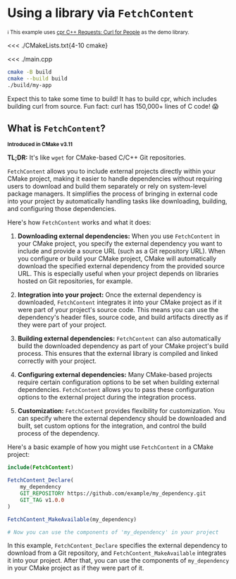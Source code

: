# Using a library via `FetchContent`

<sup>ℹ This example uses [cpr C++ Requests: Curl for People](https://docs.libcpr.org/) as the demo library.</sup>

<<< ./CMakeLists.txt{4-10 cmake}

<<< ./main.cpp

```sh
cmake -B build
cmake --build build
./build/my-app
```

Expect this to take some time to build! It has to build cpr, which includes
building curl from source. Fun fact: curl has 150,000+ lines of C code! 😱

## What is `FetchContent`?

<sup>**Introduced in CMake v3.11**</sup>

**TL;DR:** It's like `wget` for CMake-based C/C++ Git repositories.

`FetchContent` allows you to include external projects directly within your
CMake project, making it easier to handle dependencies without requiring users
to download and build them separately or rely on system-level package managers.
It simplifies the process of bringing in external code into your project by
automatically handling tasks like downloading, building, and configuring those
dependencies.

Here's how `FetchContent` works and what it does:

1. **Downloading external dependencies:** When you use `FetchContent` in your
   CMake project, you specify the external dependency you want to include and
   provide a source URL (such as a Git repository URL). When you configure or
   build your CMake project, CMake will automatically download the specified
   external dependency from the provided source URL. This is especially useful
   when your project depends on libraries hosted on Git repositories, for
   example.

2. **Integration into your project:** Once the external dependency is
   downloaded, `FetchContent` integrates it into your CMake project as if it
   were part of your project's source code. This means you can use the
   dependency's header files, source code, and build artifacts directly as if
   they were part of your project.

3. **Building external dependencies:** `FetchContent` can also automatically
   build the downloaded dependency as part of your CMake project's build
   process. This ensures that the external library is compiled and linked
   correctly with your project.

4. **Configuring external dependencies:** Many CMake-based projects require
   certain configuration options to be set when building external dependencies.
   `FetchContent` allows you to pass these configuration options to the external
   project during the integration process.

5. **Customization:** `FetchContent` provides flexibility for customization. You
   can specify where the external dependency should be downloaded and built, set
   custom options for the integration, and control the build process of the
   dependency.

Here's a basic example of how you might use `FetchContent` in a CMake project:

```cmake
include(FetchContent)

FetchContent_Declare(
    my_dependency
    GIT_REPOSITORY https://github.com/example/my_dependency.git
    GIT_TAG v1.0.0
)

FetchContent_MakeAvailable(my_dependency)

# Now you can use the components of 'my_dependency' in your project
```

In this example, `FetchContent_Declare` specifies the external dependency to
download from a Git repository, and `FetchContent_MakeAvailable` integrates it
into your project. After that, you can use the components of `my_dependency` in
your CMake project as if they were part of it.
